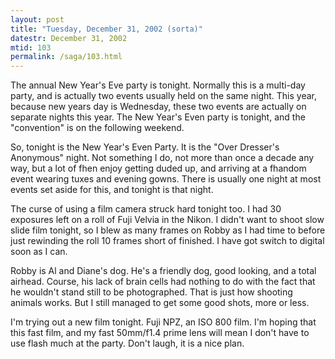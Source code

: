 ```yaml
---
layout: post
title: "Tuesday, December 31, 2002 (sorta)"
datestr: December 31, 2002
mtid: 103
permalink: /saga/103.html
---
```


The annual New Year's Eve party is tonight. Normally this is a multi-day party,
and is actually two events usually held on the same night. This year, because
new years day is Wednesday, these two events are actually on separate nights
this year. The New Year's Even party is tonight, and the "convention"
is on the following weekend.

So,
tonight is the New Year's Even Party. It is the "Over Dresser's Anonymous"
night. Not something I do, not more than once a decade any way, but a lot of
fhen enjoy getting duded up, and arriving at a fhandom event wearing tuxes and
evening gowns. There is usually one night at most events set aside for this,
and tonight is that night.

The
curse of using a film camera struck hard tonight too. I had 30 exposures left
on a roll of Fuji Velvia in the Nikon. I didn't want to shoot slow slide film
tonight, so I blew as many frames on Robby as I had time to before just rewinding
the roll 10 frames short of finished. I have got switch to digital soon as I
can. 

Robby
is Al and Diane's dog. He's a friendly dog, good looking, and a total airhead.
Course, his lack of brain cells had nothing to do with the fact that he wouldn't
stand still to be photographed. That is just how shooting animals works. But
I still managed to get some good shots, more or less.

I'm trying out a new film tonight. Fuji NPZ, an ISO 800 film. I'm hoping that
this fast film, and my fast 50mm/f1.4 prime lens will mean I don't have to use
flash much at the party. Don't laugh, it is a nice plan.

